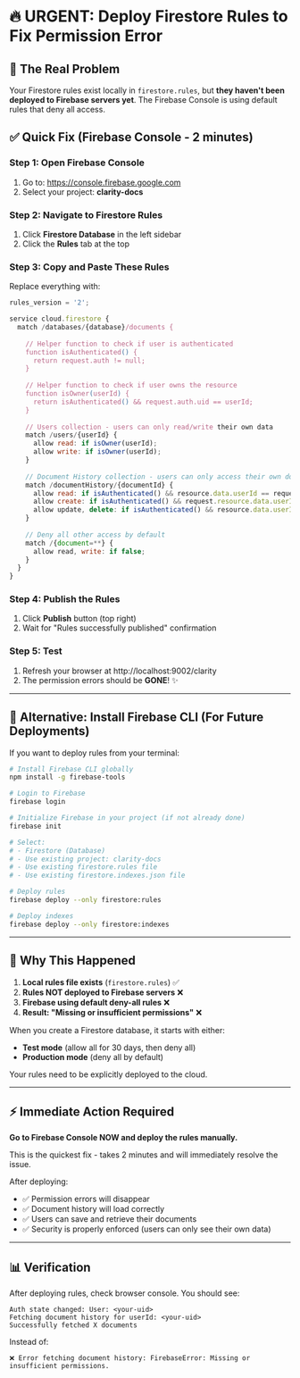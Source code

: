 # 🔥 URGENT: Deploy Firestore Rules to Fix Permission Error

## 🎯 The Real Problem
Your Firestore rules exist locally in `firestore.rules`, but **they haven't been deployed to Firebase servers yet**. The Firebase Console is using default rules that deny all access.

## ✅ Quick Fix (Firebase Console - 2 minutes)

### Step 1: Open Firebase Console
1. Go to: https://console.firebase.google.com
2. Select your project: **clarity-docs**

### Step 2: Navigate to Firestore Rules
1. Click **Firestore Database** in the left sidebar
2. Click the **Rules** tab at the top

### Step 3: Copy and Paste These Rules

Replace everything with:

```javascript
rules_version = '2';

service cloud.firestore {
  match /databases/{database}/documents {
    
    // Helper function to check if user is authenticated
    function isAuthenticated() {
      return request.auth != null;
    }
    
    // Helper function to check if user owns the resource
    function isOwner(userId) {
      return isAuthenticated() && request.auth.uid == userId;
    }
    
    // Users collection - users can only read/write their own data
    match /users/{userId} {
      allow read: if isOwner(userId);
      allow write: if isOwner(userId);
    }
    
    // Document History collection - users can only access their own documents
    match /documentHistory/{documentId} {
      allow read: if isAuthenticated() && resource.data.userId == request.auth.uid;
      allow create: if isAuthenticated() && request.resource.data.userId == request.auth.uid;
      allow update, delete: if isAuthenticated() && resource.data.userId == request.auth.uid;
    }
    
    // Deny all other access by default
    match /{document=**} {
      allow read, write: if false;
    }
  }
}
```

### Step 4: Publish the Rules
1. Click **Publish** button (top right)
2. Wait for "Rules successfully published" confirmation

### Step 5: Test
1. Refresh your browser at http://localhost:9002/clarity
2. The permission errors should be **GONE**! ✨

---

## 🔧 Alternative: Install Firebase CLI (For Future Deployments)

If you want to deploy rules from your terminal:

```bash
# Install Firebase CLI globally
npm install -g firebase-tools

# Login to Firebase
firebase login

# Initialize Firebase in your project (if not already done)
firebase init

# Select:
# - Firestore (Database)
# - Use existing project: clarity-docs
# - Use existing firestore.rules file
# - Use existing firestore.indexes.json file

# Deploy rules
firebase deploy --only firestore:rules

# Deploy indexes
firebase deploy --only firestore:indexes
```

---

## 🐛 Why This Happened

1. **Local rules file exists** (`firestore.rules`) ✅
2. **Rules NOT deployed to Firebase servers** ❌
3. **Firebase using default deny-all rules** ❌
4. **Result: "Missing or insufficient permissions"** ❌

When you create a Firestore database, it starts with either:
- **Test mode** (allow all for 30 days, then deny all)
- **Production mode** (deny all by default)

Your rules need to be explicitly deployed to the cloud.

---

## ⚡ Immediate Action Required

**Go to Firebase Console NOW and deploy the rules manually.**

This is the quickest fix - takes 2 minutes and will immediately resolve the issue.

After deploying:
- ✅ Permission errors will disappear
- ✅ Document history will load correctly  
- ✅ Users can save and retrieve their documents
- ✅ Security is properly enforced (users can only see their own data)

---

## 📊 Verification

After deploying rules, check browser console. You should see:
```
Auth state changed: User: <your-uid>
Fetching document history for userId: <your-uid>
Successfully fetched X documents
```

Instead of:
```
❌ Error fetching document history: FirebaseError: Missing or insufficient permissions.
```
